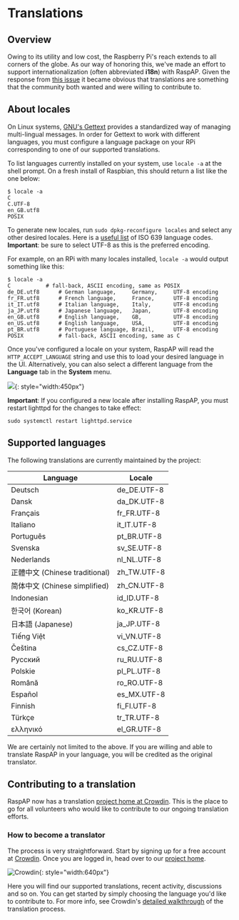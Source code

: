 # Translations

## Overview
Owing to its utility and low cost, the Raspberry Pi's reach extends to all corners of the globe. As our way of honoring this, we've made an effort to support internationalization (often abbreviated **i18n**) with RaspAP. Given the response from [this issue](https://github.com/RaspAP/raspap-webgui/issues/121) it became obvious that translations are something that the community both wanted and were willing to contribute to.

## About locales
On Linux systems, [GNU's Gettext](https://www.gnu.org/software/gettext/) provides a standardized way of managing multi-lingual messages. In order for Gettext to work with different languages, you must configure a language package on your RPi corresponding to one of our supported translations.

To list languages currently installed on your system, use `locale -a` at the shell prompt. On a fresh install of Raspbian, this should return a list like the one below:

```
$ locale -a
C
C.UTF-8
en_GB.utf8
POSIX
```

To generate new locales, run `sudo dpkg-reconfigure locales` and select any other desired locales. Here is a [useful list](http://www.localeplanet.com/icu/iso639.html) of ISO 639 language codes. **Important**: be sure to select UTF-8 as this is the preferred encoding. 

For example, on an RPi with many locales installed, `locale -a` would output something like this:

```
$ locale -a
C			# fall-back, ASCII encoding, same as POSIX
de_DE.utf8		# German language,     Germany,     UTF-8 encoding
fr_FR.utf8		# French language,     France,      UTF-8 encoding
it_IT.utf8		# Italian language,    Italy,       UTF-8 encoding
ja_JP.utf8		# Japanese language,   Japan,       UTF-8 encoding
en_GB.utf8		# English language,    GB,          UTF-8 encoding
en_US.utf8		# English language,    USA,         UTF-8 encoding
pt_BR.utf8		# Portuguese language, Brazil,      UTF-8 encoding
POSIX			# fall-back, ASCII encoding, same as C
```

Once you've configured a locale on your system, RaspAP will read the `HTTP_ACCEPT_LANGUAGE` string and use this to load your desired language in the UI. Alternatively, you can also select a different language from the  **Language** tab in the **System** menu.

![](https://i.imgur.com/M3CkHoW.png){: style="width:450px"}

**Important**: If you configured a new locale after installing RaspAP, you must restart lighttpd for the changes to take effect:

```
sudo systemctl restart lighttpd.service
```

## Supported languages 

The following translations are currently maintained by the project: 

| Language | Locale | 
|---|---|
| Deutsch  | de_DE.UTF-8 |
| Dansk  | da_DK.UTF-8 |
| Français  | fr_FR.UTF-8 |
| Italiano | it_IT.UTF-8 |
| Português | pt_BR.UTF-8 |
| Svenska | sv_SE.UTF-8 |
| Nederlands | nl_NL.UTF-8 |
| 正體中文 (Chinese traditional) | zh_TW.UTF-8 |
| 简体中文 (Chinese simplified) | zh_CN.UTF-8 |
| Indonesian | id_ID.UTF-8 |
| 한국어 (Korean) | ko_KR.UTF-8 |
| 日本語 (Japanese) | ja_JP.UTF-8 |
| Tiếng Việt | vi_VN.UTF-8 |
| Čeština | cs_CZ.UTF-8 |
| Русский | ru_RU.UTF-8 |
| Polskie | pl_PL.UTF-8 |
| Română  | ro_RO.UTF-8 |
| Español | es_MX.UTF-8 |
| Finnish | fi_FI.UTF-8 |
| Türkçe  | tr_TR.UTF-8 |
| ελληνικό | el_GR.UTF-8 |

We are certainly not limited to the above. If you are willing and able to translate RaspAP in your language, you will be credited as the original translator.

## Contributing to a translation
RaspAP now has a translation [project home at Crowdin](https://crowdin.com/project/raspap). This is the place to go for all volunteers who would like to contribute to our ongoing translation efforts. 

### How to become a translator
The process is very straightforward. Start by signing up for a free account at [Crowdin](https://crowdin.com/). Once you are logged in, head over to our [project home](https://crowdin.com/project/raspap). 

![Crowdin](https://i.imgur.com/pDUIXm6.jpg){: style="width:640px"}

Here you will find our supported translations, recent activity, discussions and so on. You can get started by simply choosing the language you'd like to contribute to. For more info, see Crowdin's [detailed walkthrough](https://support.crowdin.com/crowdin-intro/#translation-process) of the translation process.

